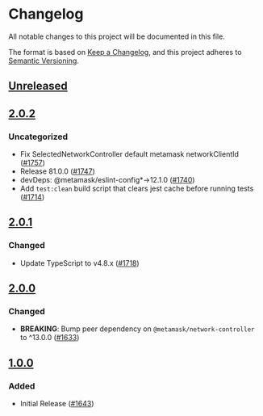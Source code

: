 # Changelog
All notable changes to this project will be documented in this file.

The format is based on [Keep a Changelog](https://keepachangelog.com/en/1.0.0/),
and this project adheres to [Semantic Versioning](https://semver.org/spec/v2.0.0.html).

## [Unreleased]

## [2.0.2]
### Uncategorized
- Fix SelectedNetworkController default metamask networkClientId ([#1757](https://github.com/MetaMask/core/pull/1757))
- Release 81.0.0 ([#1747](https://github.com/MetaMask/core/pull/1747))
- devDeps: @metamask/eslint-config*->12.1.0 ([#1740](https://github.com/MetaMask/core/pull/1740))
- Add `test:clean` build script that clears jest cache before running tests ([#1714](https://github.com/MetaMask/core/pull/1714))

## [2.0.1]
### Changed
- Update TypeScript to v4.8.x ([#1718](https://github.com/MetaMask/core/pull/1718))

## [2.0.0]
### Changed
- **BREAKING**: Bump peer dependency on `@metamask/network-controller` to ^13.0.0 ([#1633](https://github.com/MetaMask/core/pull/1633))

## [1.0.0]
### Added
- Initial Release ([#1643](https://github.com/MetaMask/core/pull/1643))

[Unreleased]: https://github.com/MetaMask/core/compare/@metamask/selected-network-controller@2.0.2...HEAD
[2.0.2]: https://github.com/MetaMask/core/compare/@metamask/selected-network-controller@2.0.1...@metamask/selected-network-controller@2.0.2
[2.0.1]: https://github.com/MetaMask/core/compare/@metamask/selected-network-controller@2.0.0...@metamask/selected-network-controller@2.0.1
[2.0.0]: https://github.com/MetaMask/core/compare/@metamask/selected-network-controller@1.0.0...@metamask/selected-network-controller@2.0.0
[1.0.0]: https://github.com/MetaMask/core/releases/tag/@metamask/selected-network-controller@1.0.0
